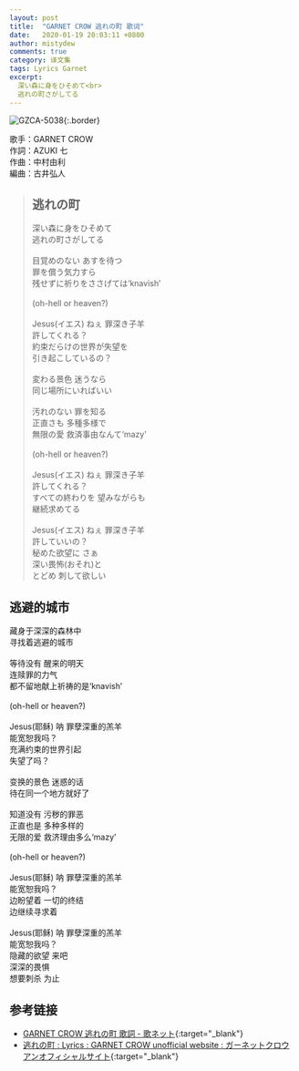 ```yaml
---
layout: post
title:  "GARNET CROW 逃れの町 歌词"
date:   2020-01-19 20:03:11 +0800
author: mistydew
comments: true
category: 译文集
tags: Lyrics Garnet
excerpt:
  深い森に身をひそめて<br>
  逃れの町さがしてる
---
```

![GZCA-5038](https://ganekuro.github.io/images/discography/album/GZCA-5038.jpg){:.border}

歌手：GARNET CROW<br>
作詞：AZUKI 七<br>
作曲：中村由利<br>
編曲：古井弘人

<blockquote class="original">
  <h2>逃れの町</h2>
  <p>
    深い森に身をひそめて<br>
    逃れの町さがしてる<br>
    <br>
    目覚めのない あすを待つ<br>
    罪を償う気力すら<br>
    残せずに祈りをささげては‘knavish’<br>
    <br>
    (oh-hell or heaven?)<br>
    <br>
    Jesus(イエス) ねぇ 罪深き子羊<br>
    許してくれる？<br>
    約束だらけの世界が失望を<br>
    引き起こしているの？<br>
    <br>
    変わる景色 迷うなら<br>
    同じ場所にいればいい<br>
    <br>
    汚れのない 罪を知る<br>
    正直さも 多種多様で<br>
    無限の愛 救済事由なんて‘mazy’<br>
    <br>
    (oh-hell or heaven?)<br>
    <br>
    Jesus(イエス) ねぇ 罪深き子羊<br>
    許してくれる？<br>
    すべての終わりを 望みながらも<br>
    継続求めてる<br>
    <br>
    Jesus(イエス) ねぇ 罪深き子羊<br>
    許していいの？<br>
    秘めた欲望に さぁ<br>
    深い畏怖(おそれ)と<br>
    とどめ 刺して欲しい
  </p>
</blockquote>

<div class="translation">
  <h2>逃避的城市</h2>
  <p>
    藏身于深深的森林中<br>
    寻找着逃避的城市<br>
    <br>
    等待没有 醒来的明天<br>
    连赎罪的力气<br>
    都不留地献上祈祷的是‘knavish’<br>
    <br>
    (oh-hell or heaven?)<br>
    <br>
    Jesus(耶稣) 呐 罪孽深重的羔羊<br>
    能宽恕我吗？<br>
    充满约束的世界引起<br>
    失望了吗？<br>
    <br>
    变换的景色 迷惑的话<br>
    待在同一个地方就好了<br>
    <br>
    知道没有 污秽的罪恶<br>
    正直也是 多种多样的<br>
    无限的爱 救济理由多么‘mazy’<br>
    <br>
    (oh-hell or heaven?)<br>
    <br>
    Jesus(耶稣) 呐 罪孽深重的羔羊<br>
    能宽恕我吗？<br>
    边盼望着 一切的终结<br>
    边继续寻求着<br>
    <br>
    Jesus(耶稣) 呐 罪孽深重的羔羊<br>
    能宽恕我吗？<br>
    隐藏的欲望 来吧<br>
    深深的畏惧<br>
    想要刺杀 为止
  </p>
</div>

## 参考链接

* [GARNET CROW 逃れの町 歌詞 - 歌ネット](https://www.uta-net.com/song/20210/){:target="_blank"}
* [逃れの町 : Lyrics : GARNET CROW unofficial website : ガーネットクロウ アンオフィシャルサイト](https://ganekuro.github.io/lyrics/original/Nogare-no-Machi.html){:target="_blank"}
